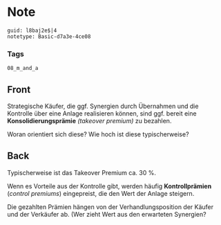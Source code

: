 # Note
```
guid: l8baj2e$|4
notetype: Basic-d7a3e-4ce08
```

### Tags
```
08_m_and_a
```

## Front
<p>Strategische Käufer, die ggf. Synergien durch Übernahmen und die
Kontrolle über eine Anlage realisieren können, sind ggf. bereit
eine <b>Konsolidierungsprämie</b> <i>(takeover premium)</i> zu
bezahlen.
<p>Woran orientiert sich diese? Wie hoch ist diese typischerweise?

## Back
<p>Typischerweise ist das Takeover Premium ca. 30 %.
<p>Wenn es Vorteile aus der Kontrolle gibt, werden häufig
<b>Kontrollprämien</b> (<i>control premiums</i>) eingepreist, die
den Wert der Anlage steigern.
<p>Die gezahlten Prämien hängen von der Verhandlungsposition der
Käufer und der Verkäufer ab. (Wer zieht Wert aus den erwarteten
Synergien?
